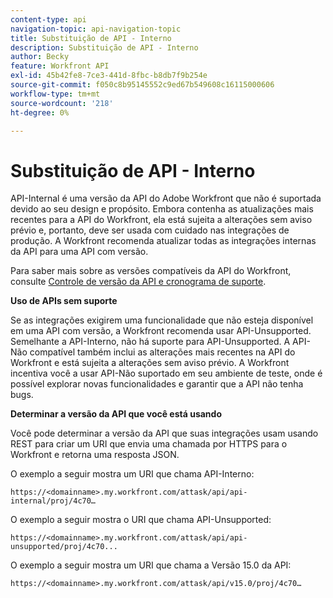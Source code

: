 ```yaml
---
content-type: api
navigation-topic: api-navigation-topic
title: Substituição de API - Interno
description: Substituição de API - Interno
author: Becky
feature: Workfront API
exl-id: 45b42fe8-7ce3-441d-8fbc-b8db7f9b254e
source-git-commit: f050c8b95145552c9ed67b549608c16115000606
workflow-type: tm+mt
source-wordcount: '218'
ht-degree: 0%

---
```


# Substituição de API - Interno

API-Internal é uma versão da API do Adobe Workfront que não é suportada devido ao seu design e propósito. Embora contenha as atualizações mais recentes para a API do Workfront, ela está sujeita a alterações sem aviso prévio e, portanto, deve ser usada com cuidado nas integrações de produção. A Workfront recomenda atualizar todas as integrações internas da API para uma API com versão.

Para saber mais sobre as versões compatíveis da API do Workfront, consulte [Controle de versão da API e cronograma de suporte](../../wf-api/api/api-version-support-schedule.md).

**Uso de APIs sem suporte**

Se as integrações exigirem uma funcionalidade que não esteja disponível em uma API com versão, a Workfront recomenda usar API-Unsupported. Semelhante a API-Interno, não há suporte para API-Unsupported. A API-Não compatível também inclui as alterações mais recentes na API do Workfront e está sujeita a alterações sem aviso prévio. A Workfront incentiva você a usar API-Não suportado em seu ambiente de teste, onde é possível explorar novas funcionalidades e garantir que a API não tenha bugs.

**Determinar a versão da API que você está usando**

Você pode determinar a versão da API que suas integrações usam usando REST para criar um URI que envia uma chamada por HTTPS para o Workfront e retorna uma resposta JSON.

O exemplo a seguir mostra um URI que chama API-Interno:

```
https://<domainname>.my.workfront.com/attask/api/api-internal/proj/4c70…
```

O exemplo a seguir mostra o URI que chama API-Unsupported:

```
https://<domainname>.my.workfront.com/attask/api/api-unsupported/proj/4c70...
```

O exemplo a seguir mostra um URI que chama a Versão 15.0 da API:

```
https://<domainname>.my.workfront.com/attask/api/v15.0/proj/4c70…
```
